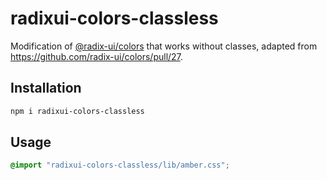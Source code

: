# radixui-colors-classless

Modification of [@radix-ui/colors](https://github.com/radix-ui/colors) that works without classes, adapted from <https://github.com/radix-ui/colors/pull/27>.

## Installation

```sh
npm i radixui-colors-classless
```

## Usage

```css
@import "radixui-colors-classless/lib/amber.css";
```
